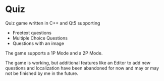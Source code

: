 # Quiz
Quiz game written in C++ and Qt5 supporting
- Freetext questions
- Multiple Choice Questions
- Questions with an image

The game supports a 1P Mode and a 2P Mode.

The game is working, but additional features like an Editor to add new questions and localization have been abandoned for now and may or may not be finished by me in the future.
